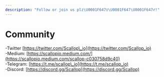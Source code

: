 ```yaml
---
description: "Follow or join us plz\U0001F647‍♀️\U0001F647\U0001F647‍♂️!"
---
```


# Community

-Twitter [https://twitter.com/Scallop\_io](https://twitter.com/Scallop_io)   
-Medium: [https://scallopio.medium.com/](https://scallopio.medium.com/scallop-c030758d9c40)  
-Telegram: [https://t.me/scallop\_io](https://t.me/scallop_io)   
-Discord: [https://discord.gg/Scallop](https://discord.gg/Scallop)

